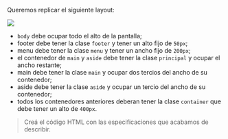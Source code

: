 Queremos replicar el siguiente layout:

![](https://i.ibb.co/0f0dzc8/Screen-Shot-2020-08-28-at-17-03-28.png)

- `body` debe ocupar todo el alto de la pantalla;
- footer debe tener la clase `footer` y tener un alto fijo de `50px`;
- menu debe tener la clase `menu` y tener un ancho fijo de `200px`;
- el contenedor de `main` y `aside` debe tener la clase `principal` y ocupar el ancho restante;
- main debe tener la clase `main` y ocupar dos tercios del ancho de su contenedor;
- aside debe tener la clase `aside` y ocupar un tercio del ancho de su contenedor;
- todos los contenedores anteriores deberan tener la clase `container` que debe tener un alto de `400px`.

> Creá el código HTML con las especificaciones que acabamos de describir.